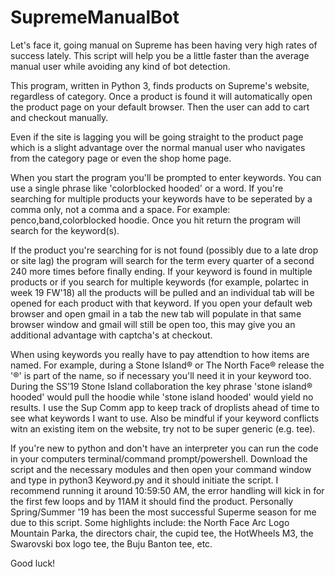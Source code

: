 # SupremeManualBot

Let's face it, going manual on Supreme has been having very high rates of success lately. This script will help you be a little faster than the average manual user while avoiding any kind of bot detection. 

This program, written in Python 3, finds products on Supreme's website, regardless of category. Once a product is found it will automatically open the product page on your default browser. Then the user can add to cart and checkout manually.  

Even if the site is lagging you will be going straight to the product page which is a slight advantage over the normal manual user who navigates from the category page or even the shop home page.  

When you start the program you'll be prompted to enter keywords. You can use a single phrase like 'colorblocked hooded' or a word. If you're searching for multiple products your keywords have to be seperated by a comma only, not a comma and a space. For example: penco,band,colorblocked hoodie. Once you hit return the program will search for the keyword(s).

If the product you're searching for is not found (possibly due to a late drop or site lag) the program will search for the term every quarter of a second 240 more times before finally ending.  If your keyword is found in multiple products or if you search for multiple keywords (for example, polartec in week 19 FW'18) all the products will be pulled and an individual tab will be opened for each product with that keyword. If you open your default web browser and open gmail in a tab the new tab will populate in that same browser window and gmail will still be open too, this may give you an additional advantage with captcha's at checkout. 

When using keywords you really have to pay attendtion to how items are named. For example, during a Stone Island® or The North Face® release the '®' is part of the name, so if necessary you'll need it in your keyword too. During the SS'19 Stone Island collaboration the key phrase 'stone island® hooded' would pull the hoodie while 'stone island hooded' would yield no results. I use the Sup Comm app to keep track of droplists ahead of time to see what keywords I want to use. Also be mindful if your keyword conflicts witn an existing item on the website, try not to be super generic (e.g. tee). 

If you're new to python and don't have an interpreter you can run the code in your computers terminal/command prompt/powershell. Download the script and the necessary modules and then open your command window and type in python3 Keyword.py and it should initiate the script. I recommend running it around 10:59:50 AM, the error handling will kick in for the first few loops and by 11AM it should find the product. Personally Spring/Summer '19 has been the most successful Superme season for me due to this script. Some highlights include: the North Face Arc Logo Mountain Parka, the directors chair, the cupid tee, the HotWheels M3, the Swarovski box logo tee, the Buju Banton tee, etc. 

Good luck!

